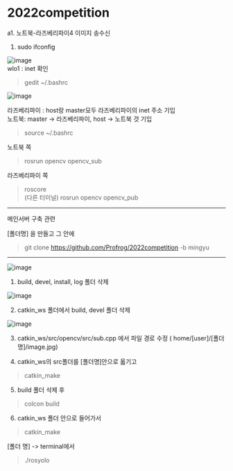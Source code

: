 # 2022competition


a1. 노트북-라즈베리파이4 이미지 송수신

1. sudo ifconfig  

![image](https://user-images.githubusercontent.com/26535065/189612367-c2f06c83-b915-4bd9-b3c1-fcd5cdd3093c.png)  
wlo1 : inet 확인  


> gedit ~/.bashrc  



![image](https://user-images.githubusercontent.com/26535065/189612950-8d33f381-0557-4466-b257-29c5eb0a5b96.png)

라즈베리파이 : host랑 master모두 라즈베리파이의 inet 주소 기입    
노트북: master -> 라즈베리파이, host -> 노트북 것 기입  

> source ~/.bashrc

노트북 쪽    
> rosrun opencv opencv_sub  
  

라즈베리파이 쪽 
> roscore  
> (다른 터미널) rosrun opencv opencv_pub    

------------------------------------------------------------

메인서버 구축 관련 

[폴더명] 을 만들고 그 안에 
> git clone https://github.com/Profrog/2022competition -b mingyu

-----------------------------------------

![image](https://user-images.githubusercontent.com/26535065/190570719-21efb3c7-a2b3-4595-9967-7e21b45f94ca.png)


1. build, devel, install, log 폴더 삭제

![image](https://user-images.githubusercontent.com/26535065/190570857-2211a141-2a57-4a1b-ab09-f27b20c1bd3b.png)


2. catkin_ws 폴더에서 build, devel 폴더 삭제


![image](https://user-images.githubusercontent.com/26535065/190571109-790ee559-9ba1-41e3-babe-2488c4fc8baf.png)

3. catkin_ws/src/opencv/src/sub.cpp 에서 파일 경로 수정 ( home/[user]/[폴더명]/image.jpg)


4. catkin_ws의 src폴더를 [폴더명]안으로 옯기고

> catkin_make

5. build 폴더 삭제 후

> colcon build

6. catkin_ws 폴더 안으로 들어가서

> catkin_make


[폴더 명] -> terminal에서 

> ./rosyolo





